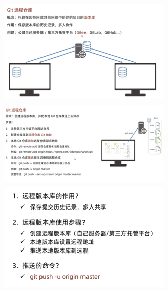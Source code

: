 ![image-20241029211914690](15.Git远程仓库.assets/image-20241029211914690.png)

![image-20241029212339511](15.Git远程仓库.assets/image-20241029212339511.png)

![image-20241029221526828](15.Git远程仓库.assets/image-20241029221526828.png)